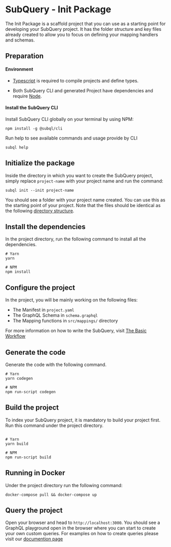 # SubQuery - Init Package

The Init Package is a scaffold project that you can use as a starting point for developing your SubQuery project. It has the folder structure and key files already created to allow you to focus on defining your mapping handlers and schemas.

## Preparation

#### Environment

- [Typescript](https://www.typescriptlang.org/) is required to compile projects and define types.  

- Both SubQuery CLI and generated Project have dependencies and require [Node](https://nodejs.org/en/).
     

#### Install the SubQuery CLI

Install SubQuery CLI globally on your terminal by using NPM:

```
npm install -g @subql/cli
```

Run help to see available commands and usage provide by CLI
```
subql help
```

## Initialize the package

Inside the directory in which you want to create the SubQuery project, simply replace `project-name` with your project name and run the command:

```shell
subql init --init project-name
```
You should see a folder with your project name created. You can use this as the starting point of your project. Note that the files should be identical as the following [directory structure](https://doc.subquery.network/create/introduction.html#directory-structure).

## Install the dependencies
In the project directory, run the following command to install all the dependencies.

```shell
# Yarn
yarn

# NPM
npm install
```

## Configure the project

In the project, you will be mainly working on the following files:

- The Manifest in `project.yaml`
- The GraphQL Schema in `schema.graphql`
- The Mapping functions in `src/mappings/` directory

For more information on how to write the SubQuery, visit [The Basic Workflow](https://doc.subquery.network/create/introduction.html#the-basic-workflow)

## Generate the code

Generate the code with the following command.

```shell
# Yarn
yarn codegen

# NPM
npm run-script codegen
```

## Build the project

To index your SubQuery project, it is mandatory to build your project first.
Run this command under the project directory.

```shell

# Yarn
yarn build

# NPM
npm run-script build
```

## Running in Docker

Under the project directory run the following command:

```shell
docker-compose pull && docker-compose up
```

## Query the project

Open your browser and head to `http://localhost:3000`. You should see a GraphQL playground open in the browser where you can start to create your own custom queries. For examples on how to create queries please visit our [documention page](https://doc.subquery.network/query/query.html)  
